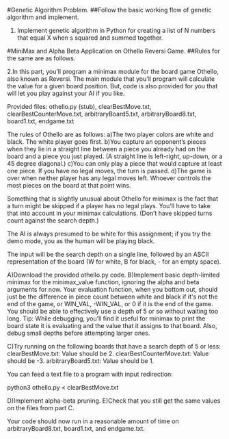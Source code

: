 #Genetic Algorithm Problem. 
##Follow the basic working flow of genetic algorithm and implement. 
1. Implement genetic algorithm in Python for creating a list of N numbers that equal X when s squared and summed together. 


#MiniMax and Alpha Beta Application on Othello Reversi Game.
##Rules for the same are as follows. 

2.In this part, you’ll program a minimax module for the board game Othello, also known as Reversi. The main module that you’ll program will calculate the value for a given board position. But, code is also provided for you that will let you play against your AI if you like.

Provided files: othello.py (stub), clearBestMove.txt, clearBestCounterMove.txt, arbitraryBoard5.txt, arbitraryBoard8.txt, board1.txt, endgame.txt

The rules of Othello are as follows:
a)The two player colors are white and black. The white player goes first.
b)You capture an opponent’s pieces when they lie in a straight line between a piece you already had on the board and a piece you just played. (A straight line is left-right, up-down, or a 45 degree diagonal.)
c)You can only play a piece that would capture at least one piece. If you have no legal moves, the turn is passed.
d)The game is over when neither player has any legal moves left. Whoever controls the most pieces on the board at that point wins.

Something that is slightly unusual about Othello for minimax is the fact that a turn might be skipped if a player has no legal plays. You’ll have to take that into account in your minimax calculations. (Don’t have skipped turns count against the search depth.)

The AI is always presumed to be white for this assignment; if you try the demo mode, you as the human will be playing black.

The input will be the search depth on a single line, followed by an ASCII representation of the board (W for white, B for black, - for an empty space).

A)Download the provided othello.py code.
B)Implement basic depth-limited minimax for the minimax_value function, ignoring the alpha and beta arguments for now. Your evaluation function, when you bottom out, should just be the difference in piece count between white and black if it's not the end of the game, or WIN_VAL, -WIN_VAL, or 0 if it is the end of the game. You should be able to effectively use a depth of 5 or so without waiting too long.
Tip: While debugging, you’ll find it useful for minimax to print the board state it is evaluating and the value that it assigns to that board. Also, debug small depths before attempting larger ones.




C)Try running on the following boards that have a search depth of 5 or less: 	clearBestMove.txt: Value should be 2.
 clearBestCounterMove.txt: Value should be -3. arbitraryBoard5.txt: Value should be 1.

You can feed a text file to a program with input redirection:

python3 othello.py < clearBestMove.txt

D)Implement alpha-beta pruning.
E)Check that you still get the same values on the files from part C.

Your code should now run in a reasonable amount of time on arbitraryBoard8.txt, board1.txt, and endgame.txt.
